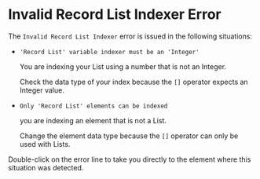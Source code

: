 # Invalid Record List Indexer Error

The `Invalid Record List Indexer` error is issued in the following situations:

* `'Record List' variable indexer must be an 'Integer'`

  You are indexing your List using a number that is not an Integer.

  Check the data type of your index because the `[]` operator expects an Integer value.

* `Only 'Record List' elements can be indexed`

  you are indexing an element that is not a List.

  Change the element data type because the `[]` operator can only be used with Lists.

Double-click on the error line to take you directly to the element where this situation was detected.

